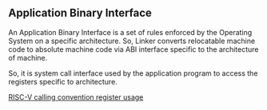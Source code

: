 <h2>Application Binary Interface</h2>
An Application Binary Interface is a set of rules enforced by the Operating System on a specific architecture. So, Linker converts relocatable machine code to absolute machine code via ABI interface specific to the architecture of machine.

So, it is system call interface used by the application program to access the registers specific to architecture. 

<a href = "https://riscv.org/wp-content/uploads/2015/01/riscv-calling.pdf">RISC-V calling convention register usage</a>
